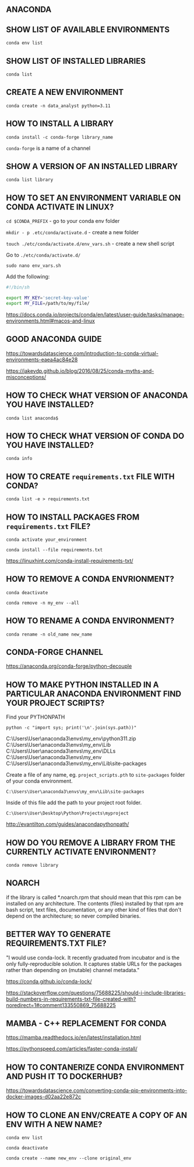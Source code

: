 ## ANACONDA

## SHOW LIST OF AVAILABLE ENVIRONMENTS

`conda env list`

## SHOW LIST OF INSTALLED LIBRARIES

`conda list`

## CREATE A NEW ENVIRONMENT

`conda create -n data_analyst python=3.11`

## HOW TO INSTALL A LIBRARY

`conda install -c conda-forge library_name`

`conda-forge` is a name of a channel

## SHOW A VERSION OF AN INSTALLED LIBRARY

`conda list library`

## HOW TO SET AN ENVIRONMENT VARIABLE ON CONDA ACTIVATE IN LINUX?

`cd $CONDA_PREFIX` - go to your conda env folder

`mkdir - p .etc/conda/activate.d` - create a new folder

`touch ./etc/conda/activate.d/env_vars.sh` - create a new shell script

Go to `./etc/conda/activate.d/`

`sudo nano env_vars.sh`

Add the following:

```sh
#!/bin/sh

export MY_KEY='secret-key-value'
export MY_FILE=/path/to/my/file/
```

<https://docs.conda.io/projects/conda/en/latest/user-guide/tasks/manage-environments.html#macos-and-linux>

## GOOD ANACONDA GUIDE

<https://towardsdatascience.com/introduction-to-conda-virtual-environments-eaea4ac84e28>

<https://jakevdp.github.io/blog/2016/08/25/conda-myths-and-misconceptions/>

## HOW TO CHECK WHAT VERSION OF ANACONDA YOU HAVE INSTALLED?

`conda list anaconda$`

## HOW TO CHECK WHAT VERSION OF CONDA DO YOU HAVE INSTALLED?

`conda info`

## HOW TO CREATE `requirements.txt` FILE WITH CONDA?

`conda list -e > requirements.txt`

## HOW TO INSTALL PACKAGES FROM `requirements.txt` FILE?

`conda activate your_environment`

`conda install --file requirements.txt`

<https://linuxhint.com/conda-install-requirements-txt/>

## HOW TO REMOVE A CONDA ENVRIONMENT?

`conda deactivate`

`conda remove -n my_env --all`

## HOW TO RENAME A CONDA ENVIRONMENT?

`conda rename -n old_name new_name`

## CONDA-FORGE CHANNEL

<https://anaconda.org/conda-forge/python-decouple>

## HOW TO MAKE PYTHON INSTALLED IN A PARTICULAR ANACONDA ENVIRONMENT FIND YOUR PROJECT SCRIPTS?

Find your PYTHONPATH

`python -c "import sys; print('\n'.join(sys.path))"`

C:\Users\User\anaconda3\envs\my_env\python311.zip
C:\Users\User\anaconda3\envs\my_env\Lib
C:\Users\User\anaconda3\envs\my_env\DLLs
C:\Users\User\anaconda3\envs\my_env
C:\Users\User\anaconda3\envs\my_env\Lib\site-packages

Create a file of any name, eg. `project_scripts.pth` to `site-packages` folder of your conda environment.

`C:\Users\User\anaconda3\envs\my_env\Lib\site-packages`

Inside of this file add the path to your project root folder.

`C:\Users\User\Desktop\Python\Projects\myproject`

<http://evantilton.com/guides/anacondapythonpath/>

## HOW DO YOU REMOVE A LIBRARY FROM THE CURRENTLY ACTIVATE ENVIRONMENT?

`conda remove library`

## NOARCH

if the library is called *.noarch.rpm that should mean that this rpm can be installed on any architecture. The contents (files) installed by that rpm are bash script, text files, documentation, or any other kind of files that don't depend on the architecture; so never compiled binaries.

## BETTER WAY TO GENERATE REQUIREMENTS.TXT FILE?

"I would use conda-lock. It recently graduated from incubator and is the only fully-reproducible solution. It captures stable URLs for the packages rather than depending on (mutable) channel metadata."

https://conda.github.io/conda-lock/

<https://stackoverflow.com/questions/75688225/should-i-include-libraries-build-numbers-in-requirements-txt-file-created-with?noredirect=1#comment133550869_75688225>

## MAMBA - C++ REPLACEMENT FOR CONDA

<https://mamba.readthedocs.io/en/latest/installation.html>

<https://pythonspeed.com/articles/faster-conda-install/>

## HOW TO CONTANERIZE CONDA ENVIRONMENT AND PUSH IT TO DOCKERHUB?

<https://towardsdatascience.com/converting-conda-pip-environments-into-docker-images-d02aa22e872c>

## HOW TO CLONE AN ENV/CREATE A COPY OF AN ENV WITH A NEW NAME?

`conda env list`

`conda deactivate`

`conda create --name new_env --clone original_env`